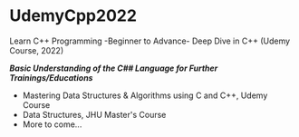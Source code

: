 # UdemyCpp2022
Learn C++ Programming -Beginner to Advance- Deep Dive in C++ (Udemy Course, 2022)

***Basic Understanding of the C## Language for Further Trainings/Educations***
- Mastering Data Structures & Algorithms using C and C++, Udemy Course
- Data Structures, JHU Master's Course
- More to come...
